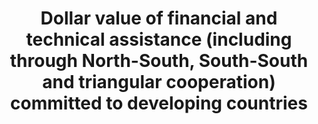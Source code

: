 ﻿---
title: 'Dollar  value  of  financial  and  technical  assistance  (including  through  North-South,  South-South  and  triangular  cooperation)  committed  to  developing  countries'
permalink: /17-9-1/
sdg_goal: 17
layout: indicator
indicator: 17.9.1
indicator_variable: null
graph: null
graph_title: null
graph_type_description: null
graph_status_notes: Assigned
variable_description: null
variable_notes: null
un_designated_tier: '1'
un_custodial_agency: OECD
target_id: '17.9'
has_metadata: true
rationale_interpretation: 'ODA  covers  the  value  of  both  financial  and  technical  assistance  for  development  purposes.  The  above  sectors  broadly  correspond  to  the  coverage  of  the  SDGs  and  focus  on  capacity  building  and  national  planning  opposed  to  the  implementation  of  specific  projects  and  programmes.'
goal_meta_link: 'http://unstats.un.org/sdgs/files/metadata-compilation/Metadata-Goal-17.pdf'
goal_meta_link_page: 18
indicator_name: 'Dollar  value  of  financial  and  technical  assistance  (including  through  North-South,  South-South  and  triangular  cooperation)  committed  to  developing  countries'
target: 'Enhance  international  support  for  implementing  effective  and  targeted  capacity-building  in  developing  countries  to  support  national  plans  to  implement  all  the  Sustainable  Development  Goals,  including  through  North-South,  South-So'
indicator_definition: "Official  development  assistance  (ODA;http://www.oecd.org/dac/dac-glossary.htm#ODA)  to  countries  on  the  DAC  List  of  ODA  Recipients  (http://www.oecd.org/dac/dac-glossary.htm#DAC_List)  in  the  following  subsectors  as  explained  in  the  lis"
actual_indicator_available: null
actual_indicator_available_description: null
method_of_computation: ''
comments_and_limitations: null
periodicity: null
time_period: null
unit_of_measure: null
disaggregation_categories: null
disaggregation_geography: null
date_of_national_source_publication: null
date_metadata_updated: null
scheduled_update_by_national_source: null
scheduled_update_by_SDG_team: null
source_agency_staff_name: null
source_agency_staff_email: null
source_agency_survey_dataset: null
source_title: null
source_url: null
source_notes: null
international_and_national_references: null  
---